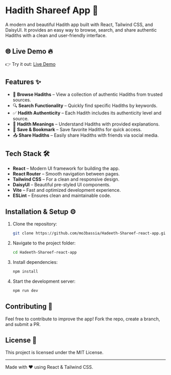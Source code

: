 # Hadith Shareef App 📖

A modern and beautiful Hadith app built with React, Tailwind CSS, and DaisyUI. It provides an easy way to browse, search, and share authentic Hadiths with a clean and user-friendly interface.

## 🌐 Live Demo 🔥

👉 Try it out: [Live Demo](https://hadith-shareef-app-mo3bassias-projects.vercel.app/)

## Features ✨

- 📜 **Browse Hadiths** – View a collection of authentic Hadiths from trusted sources.
- 🔍 **Search Functionality** – Quickly find specific Hadiths by keywords.
- ✅ **Hadith Authenticity** – Each Hadith includes its authenticity level and source.
- 📖 **Hadith Meanings** – Understand Hadiths with provided explanations.
- 💾 **Save & Bookmark** – Save favorite Hadiths for quick access.
- 📤 **Share Hadiths** – Easily share Hadiths with friends via social media.

## Tech Stack 🛠️

- **React** – Modern UI framework for building the app.
- **React Router** – Smooth navigation between pages.
- **Tailwind CSS** – For a clean and responsive design.
- **DaisyUI** – Beautiful pre-styled UI components.
- **Vite** – Fast and optimized development experience.
- **ESLint** – Ensures clean and maintainable code.

## Installation & Setup ⚙️

1. Clone the repository:
   ```sh
   git clone https://github.com/mo3bassia/Hadeeth-Shareef-react-app.git
   ```
2. Navigate to the project folder:
   ```sh
   cd Hadeeth-Shareef-react-app
   ```
3. Install dependencies:
   ```sh
   npm install
   ```
4. Start the development server:
   ```sh
   npm run dev
   ```

## Contributing 🤝

Feel free to contribute to improve the app! Fork the repo, create a branch, and submit a PR.

## License 📜

This project is licensed under the MIT License.

---

Made with ❤️ using React & Tailwind CSS.
